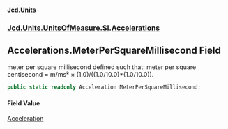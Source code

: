 #### [Jcd.Units](index.md 'index')
### [Jcd.Units.UnitsOfMeasure.SI](Jcd.Units.UnitsOfMeasure.SI.md 'Jcd.Units.UnitsOfMeasure.SI').[Accelerations](Accelerations.md 'Jcd.Units.UnitsOfMeasure.SI.Accelerations')

## Accelerations.MeterPerSquareMillisecond Field

meter per square millisecond defined such that: meter per square centisecond = m/ms² × (1.0)/((1.0/10.0)*(1.0/10.0)).

```csharp
public static readonly Acceleration MeterPerSquareMillisecond;
```

#### Field Value
[Acceleration](Acceleration.md 'Jcd.Units.UnitTypes.Acceleration')